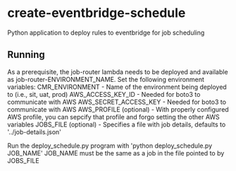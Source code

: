 # create-eventbridge-schedule

Python application to deploy rules to eventbridge for job scheduling

## Running

As a prerequisite, the job-router lambda needs to be deployed and available as job-router-ENVIRONMENT_NAME.
Set the following environment variables:
CMR_ENVIRONMENT - Name of the environment being deployed to (i.e., sit, uat, prod)
AWS_ACCESS_KEY_ID - Needed for boto3 to communicate with AWS
AWS_SECRET_ACCESS_KEY - Needed for boto3 to communicate with AWS
AWS_PROFILE (optional) - With properly configured AWS profile, you can sepcify that profile and forgo setting the other AWS variables
JOBS_FILE (optional) - Specifies a file with job details, defaults to '../job-details.json'

Run the deploy_schedule.py program with 'python deploy_schedule.py JOB_NAME'
JOB_NAME must be the same as a job in the file pointed to by JOBS_FILE
